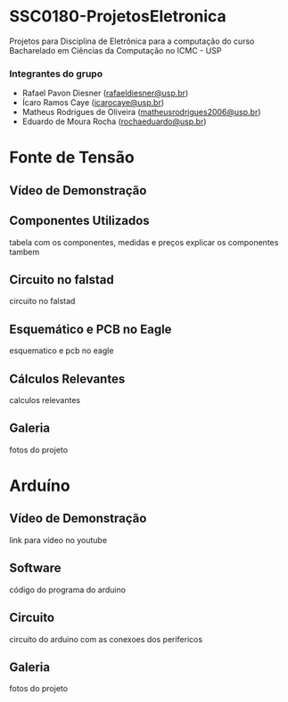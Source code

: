 # SSC0180-ProjetosEletronica
Projetos para Disciplina de Eletrônica para a computação do curso Bacharelado em Ciências da Computação no ICMC - USP
### Integrantes do grupo
 - Rafael Pavon Diesner (rafaeldiesner@usp.br)
 - Ícaro Ramos Caye (icarocaye@usp.br)
 - Matheus Rodrigues de Oliveira (matheusrodrigues2006@usp.br)
 - Eduardo de Moura Rocha (rochaeduardo@usp.br)

# Fonte de Tensão
## Vídeo de Demonstração
## Componentes Utilizados
tabela com os componentes, medidas e preços
explicar os componentes tambem
## Circuito no falstad
circuito no falstad
## Esquemático e PCB no Eagle
esquematico e pcb no eagle
## Cálculos Relevantes
calculos relevantes
## Galeria
fotos do projeto


# Arduíno
## Vídeo de Demonstração
link para vídeo no youtube
## Software
código do programa do arduino
## Circuito
circuito do arduino com as conexoes dos perifericos
## Galeria
fotos do projeto
